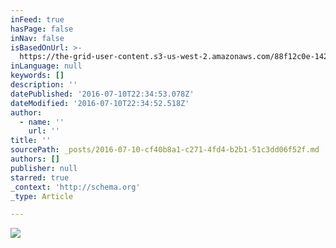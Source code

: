 ```yaml
---
inFeed: true
hasPage: false
inNav: false
isBasedOnUrl: >-
  https://the-grid-user-content.s3-us-west-2.amazonaws.com/88f12c0e-142c-43c8-a718-406abc940762.png
inLanguage: null
keywords: []
description: ''
datePublished: '2016-07-10T22:34:53.078Z'
dateModified: '2016-07-10T22:34:52.518Z'
author:
  - name: ''
    url: ''
title: ''
sourcePath: _posts/2016-07-10-cf40b8a1-c271-4fd4-b2b1-51c3dd06f52f.md
authors: []
publisher: null
starred: true
_context: 'http://schema.org'
_type: Article

---
```

![](https://the-grid-user-content.s3-us-west-2.amazonaws.com/669b5327-63c7-476b-9b23-f87307cfb860.png)